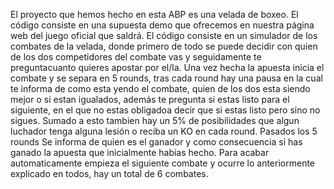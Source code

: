 El proyecto que hemos hecho en esta ABP es una velada de boxeo. El código consiste en una supuesta demo que ofrecemos en nuestra página web del juego oficial que saldrá.
El código consiste en un simulador de los combates de la velada, donde primero de todo se puede decidir con quien de los dos competidores del combate vas y seguidamente 
te preguntacuanto quieres apostar por el/la.
Una vez hecha la apuesta inicia el combate y se separa en 5 rounds, tras cada round hay una pausa en la cual te informa de como esta yendo el combate, quien de los dos 
esta siendo mejor o si estan igualados, además te pregunta si estas listo para el siguiente, en el que no estas obligadoa decir que si estas listo pero sino no sigues.
Sumado a esto tambien hay un 5% de posibilidades que algun luchador tenga alguna lesión o reciba un KO en cada round.
Pasados los 5 rounds Se informa de quien es el ganador y como consecuencia si has ganado la apuesta que inicialmente habias hecho.
Para acabar automaticamente empieza el siguiente combate y ocurre lo anteriormente explicado en todos, hay un total de 6 combates.
